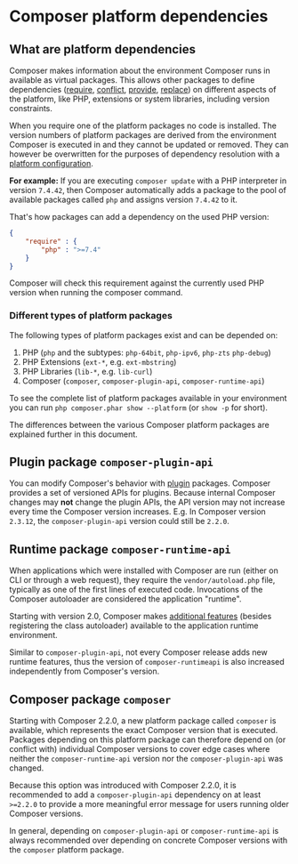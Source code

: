 <!--
    tagline: Making your package depend on specific Composer versions
-->

# Composer platform dependencies

## What are platform dependencies

Composer makes information about the environment Composer runs in available as virtual packages. This allows other
packages to define dependencies ([require](../04-schema.md#require), [conflict](../04-schema.md#conflict),
[provide](../04-schema.md#provide), [replace](../04-schema.md#replace)) on different aspects of the platform, like PHP,
extensions or system libraries, including version constraints.

When you require one of the platform packages no code is installed. The version numbers of platform packages are
derived from the environment Composer is executed in and they cannot be updated or removed. They can however be
overwritten for the purposes of dependency resolution with a [platform configuration](../06-config.md#platform).

**For example:** If you are executing `composer update` with a PHP interpreter in version
`7.4.42`, then Composer automatically adds a package to the pool of available packages
called `php` and assigns version `7.4.42` to it.

That's how packages can add a dependency on the used PHP version:

```json
{
    "require" : {
        "php" : ">=7.4"
    }
}
```

Composer will check this requirement against the currently used PHP version when running the composer command.

### Different types of platform packages

The following types of platform packages exist and can be depended on:

1. PHP (`php` and the subtypes: `php-64bit`, `php-ipv6`, `php-zts` `php-debug`)
2. PHP Extensions (`ext-*`, e.g. `ext-mbstring`)
3. PHP Libraries (`lib-*`, e.g. `lib-curl`)
4. Composer (`composer`, `composer-plugin-api`, `composer-runtime-api`)

To see the complete list of platform packages available in your environment
you can run `php composer.phar show --platform` (or `show -p` for short).

The differences between the various Composer platform packages are explained further in this document.

## Plugin package `composer-plugin-api`

You can modify Composer's behavior with [plugin](plugins.md) packages. Composer provides a set of versioned APIs for
plugins. Because internal Composer changes may **not** change the plugin APIs, the API version may not increase every
time the Composer version increases. E.g. In Composer version `2.3.12`, the `composer-plugin-api` version could still
be `2.2.0`.

## Runtime package `composer-runtime-api`

When applications which were installed with Composer are run (either on CLI or through a web request), they require the
`vendor/autoload.php` file, typically as one of the first lines of executed code. Invocations of the Composer
autoloader are considered the application "runtime".

Starting with version 2.0, Composer makes [additional features](../07-runtime.md) (besides registering the class
autoloader) available to the application runtime environment.

Similar to `composer-plugin-api`, not every Composer release adds new runtime features,
thus the version of `composer-runtimeapi` is also increased independently from Composer's version.

## Composer package `composer`

Starting with Composer 2.2.0, a new platform package called `composer` is available, which represents the exact
Composer version that is executed. Packages depending on this platform package can therefore depend on (or conflict
with) individual Composer versions to cover edge cases where neither the `composer-runtime-api` version nor the
`composer-plugin-api` was changed.

Because this option was introduced with Composer 2.2.0, it is recommended to add a `composer-plugin-api` dependency on
at least `>=2.2.0` to provide a more meaningful error message for users running older Composer versions.

In general, depending on `composer-plugin-api` or `composer-runtime-api` is always recommended
over depending on concrete Composer versions with the `composer` platform package.
